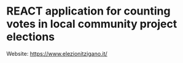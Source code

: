 # REACT application for counting votes in local community project elections

Website:
https://www.elezionitzigano.it/
